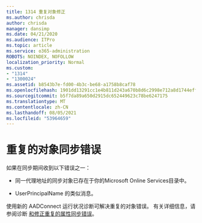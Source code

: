 ```yaml
---
title: 1314 重复对象修正
ms.author: chrisda
author: chrisda
manager: dansimp
ms.date: 04/21/2020
ms.audience: ITPro
ms.topic: article
ms.service: o365-administration
ROBOTS: NOINDEX, NOFOLLOW
localization_priority: Normal
ms.custom:
- "1314"
- "1300024"
ms.assetid: b8543b7e-fd00-4b3c-be68-a1758b8caf78
ms.openlocfilehash: 1901dd13291cc1e4b811d243a670b8d6c2998e712a8d1744effe7e3832c156da
ms.sourcegitcommit: b5f7da89a650d2915dc652449623c78be6247175
ms.translationtype: MT
ms.contentlocale: zh-CN
ms.lasthandoff: 08/05/2021
ms.locfileid: "53964659"
---
```

# <a name="duplicate-object-synchronization-errors"></a>重复的对象同步错误

如果在同步期间收到以下错误之一：

- 同一代理地址的同步对象已存在于你的Microsoft Online Services目录中。

- UserPrincipalName 的类似消息。

使用新的 AADConnect 运行状况诊断可解决重复的对象错误。 有关详细信息，请参阅诊断 [和修正重复的属性同步错误](https://docs.microsoft.com/azure/active-directory/hybrid/how-to-connect-health-diagnose-sync-errors)。
